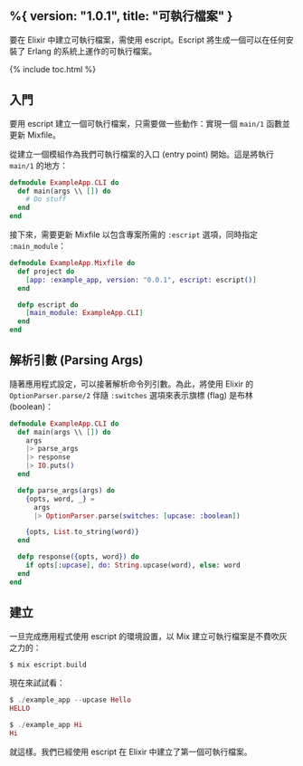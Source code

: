 %{
  version: "1.0.1",
  title: "可執行檔案"
}
---

要在 Elixir 中建立可執行檔案，需使用 escript。Escript 將生成一個可以在任何安裝了 Erlang 的系統上運作的可執行檔案。

{% include toc.html %}

## 入門

要用 escript 建立一個可執行檔案，只需要做一些動作：實現一個 `main/1` 函數並更新 Mixfile。

從建立一個模組作為我們可執行檔案的入口 (entry point) 開始。這是將執行 `main/1` 的地方：

```elixir
defmodule ExampleApp.CLI do
  def main(args \\ []) do
    # Do stuff
  end
end
```

接下來，需要更新 Mixfile 以包含專案所需的 `:escript` 選項，同時指定 `:main_module`：

```elixir
defmodule ExampleApp.Mixfile do
  def project do
    [app: :example_app, version: "0.0.1", escript: escript()]
  end

  defp escript do
    [main_module: ExampleApp.CLI]
  end
end
```

## 解析引數 (Parsing Args)

隨著應用程式設定，可以接著解析命令列引數。為此，將使用 Elixir 的 `OptionParser.parse/2` 伴隨 `:switches` 選項來表示旗標 (flag) 是布林 (boolean)： 

```elixir
defmodule ExampleApp.CLI do
  def main(args \\ []) do
    args
    |> parse_args
    |> response
    |> IO.puts()
  end

  defp parse_args(args) do
    {opts, word, _} =
      args
      |> OptionParser.parse(switches: [upcase: :boolean])

    {opts, List.to_string(word)}
  end

  defp response({opts, word}) do
    if opts[:upcase], do: String.upcase(word), else: word
  end
end
```

## 建立

一旦完成應用程式使用 escript 的環境設置，以 Mix 建立可執行檔案是不費吹灰之力的：

```elixir
$ mix escript.build
```

現在來試試看：

```elixir
$ ./example_app --upcase Hello
HELLO

$ ./example_app Hi
Hi
```

就這樣。我們已經使用 escript 在 Elixir 中建立了第一個可執行檔案。 